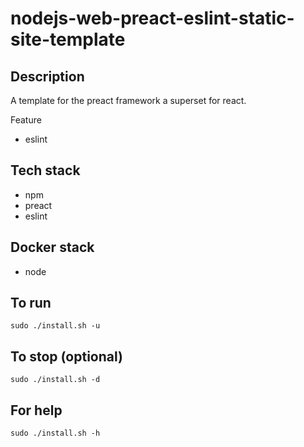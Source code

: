 # nodejs-web-preact-eslint-static-site-template

## Description
A template for the preact framework a superset for react.

Feature
- eslint

## Tech stack
- npm
- preact
- eslint

## Docker stack
- node

## To run
`sudo ./install.sh -u`

## To stop (optional)
`sudo ./install.sh -d`

## For help
`sudo ./install.sh -h`
